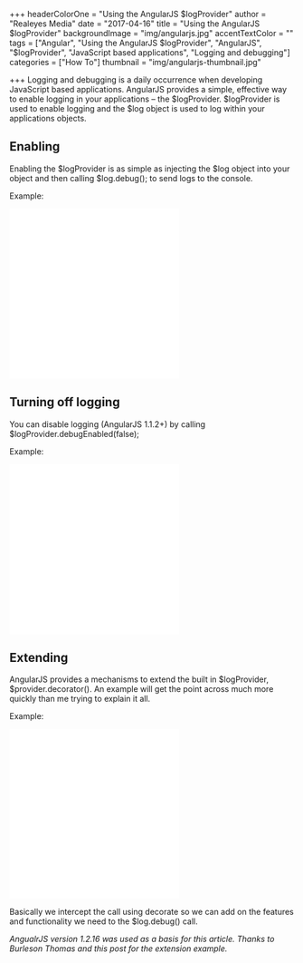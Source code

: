 +++
headerColorOne = "Using the AngularJS $logProvider"
author = "Realeyes Media"
date = "2017-04-16"
title = "Using the AngularJS $logProvider"
backgroundImage = "img/angularjs.jpg"
accentTextColor = ""
tags = ["Angular", "Using the AngularJS $logProvider", "AngularJS", "$logProvider", "JavaScript based applications", "Logging and debugging"]
categories = ["How To"]
thumbnail = "img/angularjs-thumbnail.jpg"

+++
Logging and debugging is a daily occurrence when developing JavaScript based applications. AngularJS provides a simple, effective way to enable logging in your applications – the $logProvider. $logProvider is used to enable logging and the $log object is used to log within your applications objects.

## Enabling

Enabling the $logProvider is as simple as injecting the $log object into your object and then calling $log.debug(); to send logs to the console.

Example:
<iframe  height="300" src="//jsfiddle.net/bp3289/qabwzs2h/2/embedded/js,html,result" allowfullscreen="allowfullscreen" scrolling="no" frameborder="0"></iframe>


## Turning off logging


You can disable logging (AngularJS 1.1.2+) by calling
$logProvider.debugEnabled(false);

Example:
<iframe  height="300" src="//jsfiddle.net/bp3289/304jm612/2/embedded/js,html,result" allowfullscreen="allowfullscreen" scrolling="no" frameborder="0"></iframe>

## Extending

AngularJS provides a mechanisms to extend the built in $logProvider, $provider.decorator(). An example will get the point across much more quickly than me trying to explain it all.

Example:
<iframe  height="300" src="//jsfiddle.net/bp3289/tfev9j4m/embedded/js,html,result" allowfullscreen="allowfullscreen" scrolling="no" frameborder="0"></iframe>

Basically we intercept the call using decorate so we can add on the features and functionality we need to the $log.debug() call.

*AngualrJS version 1.2.16 was used as a basis for this article.*
*Thanks to Burleson Thomas and this post for the extension example.*
